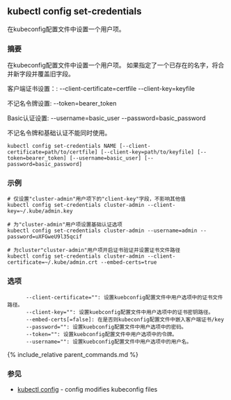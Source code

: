 ---
---

## kubectl config set-credentials

在kubeconfig配置文件中设置一个用户项。

### 摘要


在kubeconfig配置文件中设置一个用户项。
如果指定了一个已存在的名字，将合并新字段并覆盖旧字段。

  客户端证书设置：:
    --client-certificate=certfile --client-key=keyfile

  不记名令牌设置:
    --token=bearer_token

  Basic认证设置:
    --username=basic_user --password=basic_password

  不记名令牌和基础认证不能同时使用。


```
kubectl config set-credentials NAME [--client-certificate=path/to/certfile] [--client-key=path/to/keyfile] [--token=bearer_token] [--username=basic_user] [--password=basic_password]
```

### 示例

```
# 仅设置"cluster-admin"用户项下的"client-key"字段，不影响其他值
kubectl config set-credentials cluster-admin --client-key=~/.kube/admin.key

# 为"cluster-admin"用户项设置基础认证选项
kubectl config set-credentials cluster-admin --username=admin --password=uXFGweU9l35qcif

# 为cluster"cluster-admin"用户项开启证书验证并设置证书文件路径
kubectl config set-credentials cluster-admin --client-certificate=~/.kube/admin.crt --embed-certs=true
```

### 选项

```
      --client-certificate="": 设置kuebconfig配置文件中用户选项中的证书文件路径。
      --client-key="": 设置kuebconfig配置文件中用户选项中的证书密钥路径。
      --embed-certs[=false]: 在是否则kubeconfig配置文件中嵌入客户端证书/key
      --password="": 设置kuebconfig配置文件中用户选项中的密码。
      --token="": 设置kuebconfig配置文件中用户选项中的令牌。
      --username="": 设置kuebconfig配置文件中用户选项中的用户名。
```

{% include_relative parent_commands.md %}

### 参见

* [kubectl config](/docs/user-guide/kubectl/kubectl_config/)	 - config modifies kubeconfig files
